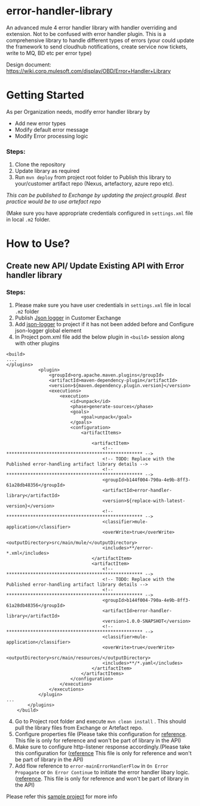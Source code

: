 # error-handler-library
An advanced mule 4 error handler library with handler overriding and extension. Not to be confused with error handler plugin. This is a comprehensive library to handle different types of errors (your could update the framework to send cloudhub notifications, create service now tickets, write to MQ, BD etc per error type)

Design document: https://wiki.corp.mulesoft.com/display/OBD/Error+Handler+Library

# Getting Started
As per Organization needs, modify error handler library by
- Add new error types
- Modify default error message
- Modify Error processing logic

### Steps:
1. Clone the repository
2. Update library as required
3. Run ```mvn deploy``` from project root folder to Publish this library to your/customer artifact repo (Nexus, artefactory, azure repo etc). 

_This can be published to Exchange by updating the project.groupId. Best practice would be to use artefact repo_

(Make sure you have appropriate credentials configured in `settings.xml` file in local `.m2` folder.

# How to Use?
## Create new API/ Update Existing API with Error handler library

### Steps:

1. Please make sure you have user credentials in `settings.xml` file in local `.m2` folder 
2. Publish [Json logger][1] in Customer Exchange 
3. Add [json-logger][1] to project if it has not been added before and Configure json-logger global element
4. In Project pom.xml file add the below plugin in `<build>` session along with other plugins

```
<build>
....
</plugins>
            <plugin>
                <groupId>org.apache.maven.plugins</groupId>
                <artifactId>maven-dependency-plugin</artifactId>
                <version>${maven.dependency.plugin.version}</version>
                <executions>
                    <execution>
                        <id>unpack</id>
                        <phase>generate-sources</phase>
                        <goals>
                            <goal>unpack</goal>
                        </goals>
                        <configuration>
                            <artifactItems>

                                <artifactItem>
                                    <!-- *************************************************** -->
                                    <!-- TODO: Replace with the Published error-handling artifact library details -->
                                    <!-- *************************************************** -->
                                    <groupId>b144f004-790a-4e9b-8ff3-61a28db48356</groupId>
                                    <artifactId>error-handler-library</artifactId>
                                    <version>${replace-with-latest-version}</version>
                                    <!-- *************************************************** -->
                                    <classifier>mule-application</classifier>
                                    <overWrite>true</overWrite>
                                    <outputDirectory>src/main/mule/</outputDirectory>
                                    <includes>**/error-*.xml</includes>
                                </artifactItem>
                                <artifactItem>
                                    <!-- *************************************************** -->
                                    <!-- TODO: Replace with the Published error-handling artifact library details -->
                                    <!-- *************************************************** -->
                                    <groupId>b144f004-790a-4e9b-8ff3-61a28db48356</groupId>
                                    <artifactId>error-handler-library</artifactId>
                                    <version>1.0.0-SNAPSHOT</version>
                                    <!-- *************************************************** -->
                                    <classifier>mule-application</classifier>
                                    <overWrite>true</overWrite>
                                    <outputDirectory>src/main/resources/</outputDirectory>
                                    <includes>**/*.yaml</includes>
                                </artifactItem>
                            </artifactItems>
                        </configuration>
                    </execution>
                </executions>
            </plugin>
...
        </plugins>
    </build>
```

4. Go to Project root folder and execute `mvn clean install` . This should pull the library files from Exchange or Artefact repo.  
5. Configure properties file (Please take this configuration for [reference][2]. This file is only for reference and won't be part of library in the API)
6. Make sure to configure http-listener response accordingly.(Please take this configuration for ([reference][2] This file is only for reference and won't be part of library in the API)
7. Add flow reference to `error-mainErrorHandlerFlow` in `On Error Propagate` or `On Error Continue` to initiate the error handler libary logic. ([reference][2]. This file is only for reference and won't be part of library in the API)


Please refer this [sample project][3] for more info

  [1]: https://blogs.mulesoft.com/dev/anypoint-platform-dev/json-logging-mule-4/
  [2]: https://github.com/mulesoft-consulting/error-handler-library/blob/master/src/main/mule/nl-common-eh.xml
  [3]: https://github.com/mulesoft-consulting/mule4-rest-api-template

